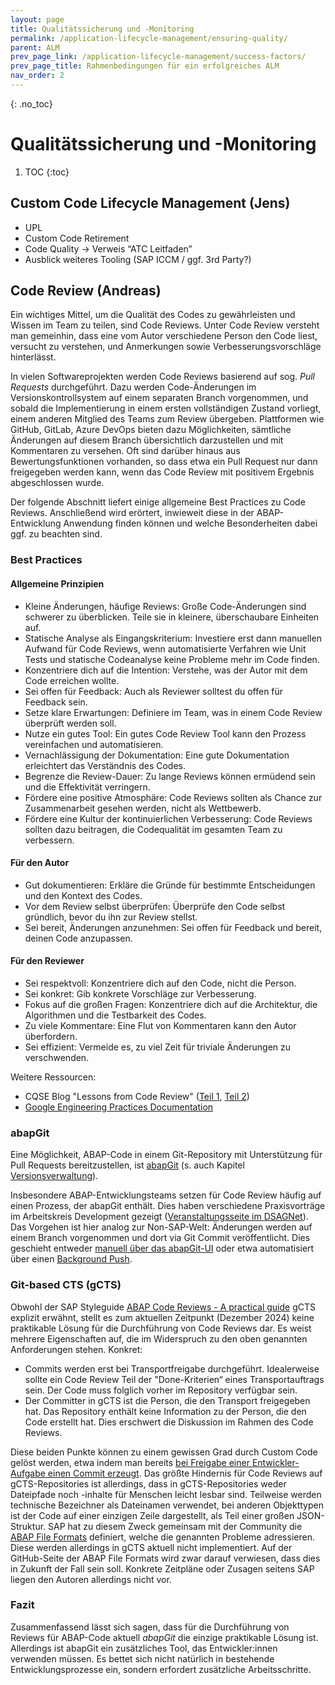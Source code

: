 ```yaml
---
layout: page
title: Qualitätssicherung und -Monitoring
permalink: /application-lifecycle-management/ensuring-quality/
parent: ALM
prev_page_link: /application-lifecycle-management/success-factors/
prev_page_title: Rahmenbedingungen für ein erfolgreiches ALM
nav_order: 2
---
```


{: .no_toc}

# Qualitätssicherung und -Monitoring

1. TOC
{:toc}

## Custom Code Lifecycle Management (Jens)

- UPL
- Custom Code Retirement
- Code Quality -> Verweis “ATC Leitfaden”
- Ausblick weiteres Tooling (SAP ICCM / ggf. 3rd Party?)

## Code Review (Andreas)

Ein wichtiges Mittel, um die Qualität des Codes zu gewährleisten und Wissen im Team zu teilen, sind Code Reviews. Unter Code Review versteht man gemeinhin, dass eine vom Autor verschiedene Person den Code liest, versucht zu verstehen, und Anmerkungen sowie Verbesserungsvorschläge hinterlässt.

In vielen Softwareprojekten werden Code Reviews basierend auf sog. *Pull Requests* durchgeführt. Dazu werden Code-Änderungen im Versionskontrollsystem auf einem separaten Branch vorgenommen, und sobald die Implementierung in einem ersten vollständigen Zustand vorliegt, einem anderen Mitglied des Teams zum Review übergeben. Plattformen wie GitHub, GitLab, Azure DevOps bieten dazu Möglichkeiten, sämtliche Änderungen auf diesem Branch übersichtlich darzustellen und mit Kommentaren zu versehen. Oft sind darüber hinaus aus Bewertungsfunktionen vorhanden, so dass etwa ein Pull Request nur dann freigegeben werden kann, wenn das Code Review mit positivem Ergebnis abgeschlossen wurde.

Der folgende Abschnitt liefert einige allgemeine Best Practices zu Code Reviews. Anschließend wird erörtert, inwieweit diese in der ABAP-Entwicklung Anwendung finden können und welche Besonderheiten dabei ggf. zu beachten sind.

### Best Practices

#### Allgemeine Prinzipien

- Kleine Änderungen, häufige Reviews: Große Code-Änderungen sind schwerer zu überblicken. Teile sie in kleinere, überschaubare Einheiten auf.
- Statische Analyse als Eingangskriterium: Investiere erst dann manuellen Aufwand für Code Reviews, wenn automatisierte Verfahren wie Unit Tests und statische Codeanalyse keine Probleme mehr im Code finden.
- Konzentriere dich auf die Intention: Verstehe, was der Autor mit dem Code erreichen wollte.
- Sei offen für Feedback: Auch als Reviewer solltest du offen für Feedback sein.
- Setze klare Erwartungen: Definiere im Team, was in einem Code Review überprüft werden soll.
- Nutze ein gutes Tool: Ein gutes Code Review Tool kann den Prozess vereinfachen und automatisieren.
- Vernachlässigung der Dokumentation: Eine gute Dokumentation erleichtert das Verständnis des Codes.
- Begrenze die Review-Dauer: Zu lange Reviews können ermüdend sein und die Effektivität verringern.
- Fördere eine positive Atmosphäre: Code Reviews sollten als Chance zur Zusammenarbeit gesehen werden, nicht als Wettbewerb.
- Fördere eine Kultur der kontinuierlichen Verbesserung: Code Reviews sollten dazu beitragen, die Codequalität im gesamten Team zu verbessern.

#### Für den Autor

- Gut dokumentieren: Erkläre die Gründe für bestimmte Entscheidungen und den Kontext des Codes.
- Vor dem Review selbst überprüfen: Überprüfe den Code selbst gründlich, bevor du ihn zur Review stellst.
- Sei bereit, Änderungen anzunehmen: Sei offen für Feedback und bereit, deinen Code anzupassen.

#### Für den Reviewer

- Sei respektvoll: Konzentriere dich auf den Code, nicht die Person.
- Sei konkret: Gib konkrete Vorschläge zur Verbesserung.
- Fokus auf die großen Fragen: Konzentriere dich auf die Architektur, die Algorithmen und die Testbarkeit des Codes.
- Zu viele Kommentare: Eine Flut von Kommentaren kann den Autor überfordern.
- Sei effizient: Vermeide es, zu viel Zeit für triviale Änderungen zu verschwenden.

Weitere Ressourcen:

- CQSE Blog "Lessons from Code Review" ([Teil 1](https://teamscale.com/blog/en/news/blog/lessons-from-code-reviews-pt1), [Teil 2](https://teamscale.com/blog/en/news/blog/lessons-from-code-reviews-pt2))
- [Google Engineering Practices Documentation](https://google.github.io/eng-practices/)

### abapGit

Eine Möglichkeit, ABAP-Code in einem Git-Repository mit Unterstützung für Pull Requests bereitzustellen, ist [abapGit](https://abapgit.org) (s. auch Kapitel [Versionsverwaltung](../../version-management/)).

Insbesondere ABAP-Entwicklungsteams setzen für Code Review häufig auf einen Prozess, der abapGit enthält. Dies haben verschiedene Praxisvorträge im Arbeitskreis Development gezeigt ([Veranstaltungsseite im DSAGNet](https://dsagnet.de/event/netzwerk-treffen-ak-development-ag-devops-ag-ui-technologien)). Das Vorgehen ist hier analog zur Non-SAP-Welt: Änderungen werden auf einem Branch vorgenommen und dort via Git Commit veröffentlicht. Dies geschieht entweder [manuell über das abapGit-UI](https://docs.abapgit.org/user-guide/projects/online/stage-commit.html) oder etwa automatisiert über einen [Background Push](https://docs.abapgit.org/user-guide/repo-settings/background-mode.html).

### Git-based CTS (gCTS)

Obwohl der SAP Styleguide [ABAP Code Reviews - A practical guide](https://github.com/SAP/styleguides/blob/main/abap-code-review/ABAPCodeReview.md) gCTS explizit erwähnt, stellt es zum aktuellen Zeitpunkt (Dezember 2024) keine praktikable Lösung für die Durchführung von Code Reviews dar. Es weist mehrere Eigenschaften auf, die im Widerspruch zu den oben genannten Anforderungen stehen. Konkret:

- Commits werden erst bei Transportfreigabe durchgeführt. Idealerweise sollte ein Code Review Teil der "Done-Kriterien“ eines Transportauftrags sein. Der Code muss folglich vorher im Repository verfügbar sein.
- Der Committer in gCTS ist die Person, die den Transport freigegeben hat. Das Repository enthält keine Information zu der Person, die den Code erstellt hat. Dies erschwert die Diskussion im Rahmen des Code Reviews.

Diese beiden Punkte können zu einem gewissen Grad durch Custom Code gelöst werden, etwa indem man bereits [bei Freigabe einer Entwickler-Aufgabe einen Commit erzeugt](https://community.sap.com/t5/technology-blogs-by-sap/create-a-commit-in-git-when-an-abap-task-is-released/ba-p/13483954). Das größte Hindernis für Code Reviews auf gCTS-Repositories ist allerdings, dass in gCTS-Repositories weder Dateipfade noch -inhalte für Menschen leicht lesbar sind. Teilweise werden technische Bezeichner als Dateinamen verwendet, bei anderen Objekttypen ist der Code auf einer einzigen Zeile dargestellt, als Teil einer großen JSON-Struktur. SAP hat zu diesem Zweck gemeinsam mit der Community die [ABAP File Formats](https://github.com/SAP/abap-file-formats) definiert, welche die genannten Probleme adressieren. Diese werden allerdings in gCTS aktuell nicht implementiert. Auf der GitHub-Seite der ABAP File Formats wird zwar darauf verwiesen, dass dies in Zukunft der Fall sein soll. Konkrete Zeitpläne oder Zusagen seitens SAP liegen den Autoren allerdings nicht vor.

### Fazit

Zusammenfassend lässt sich sagen, dass für die Durchführung von Reviews für ABAP-Code aktuell *abapGit* die einzige praktikable Lösung ist.
Allerdings ist abapGit ein zusätzliches Tool, das Entwickler:innen verwenden müssen.
Es bettet sich nicht natürlich in bestehende Entwicklungsprozesse ein, sondern erfordert zusätzliche Arbeitsschritte.
